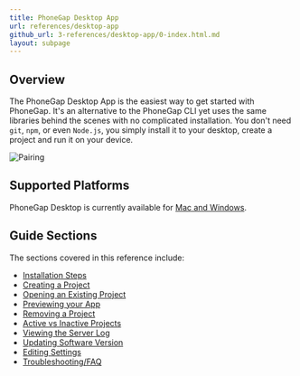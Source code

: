 ```yaml
---
title: PhoneGap Desktop App
url: references/desktop-app
github_url: 3-references/desktop-app/0-index.html.md
layout: subpage
---
```


## Overview

The PhoneGap Desktop App is the easiest way to get started with PhoneGap. It's an alternative to the PhoneGap CLI yet uses the same libraries behind the scenes with no complicated installation. You don't need `git`, `npm`, or even `Node.js`, you simply install it to your desktop, create a project and run it on your device.

![Pairing](/images/phonegap-app-desktop-pair.png)

## Supported Platforms

PhoneGap Desktop is currently available for [Mac and Windows](https://github.com/phonegap/phonegap-app-desktop/releases).

## Guide Sections

The sections covered in this reference include:

- [Installation Steps](/references/desktop-app/install/mac)
- [Creating a Project](/references/desktop-app/create-project)
- [Opening an Existing Project](/references/desktop-app/open-project)
- [Previewing your App](/references/desktop-app/pair-with-dev-app/)
- [Removing a Project](/references/desktop-app/remove-project)
- [Active vs Inactive Projects](/references/desktop-app/active-vs-inactive)
- [Viewing the Server Log](/references/desktop-app/view-server-log)
- [Updating Software Version](/references/desktop-app/7-update-version/mac)
- [Editing Settings](/references/desktop-app/edit-settings)
- [Troubleshooting/FAQ](/references/desktop-app/troubleshoot-faq)
